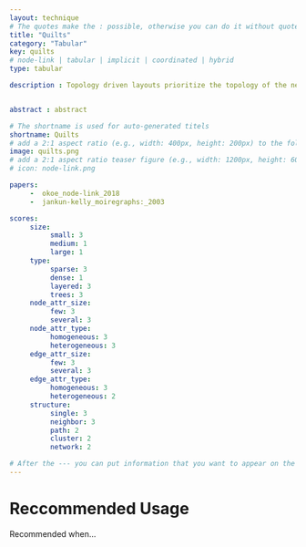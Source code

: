 ```yaml
---
layout: technique
# The quotes make the : possible, otherwise you can do it without quotes
title: "Quilts"
category: "Tabular"
key: quilts
# node-link | tabular | implicit | coordinated | hybrid 
type: tabular

description : Topology driven layouts prioritize the topology of the network over the attributes of the nodes and edges. The most common node-link layouts, such as force-directed layouts, spectral layouts, or orthogonal layouts fall into this class, or more specifically into the free layouts as described by Schulz and Schumann. Trees are also commonly drawn as topology driven node-link layouts.


abstract : abstract

# The shortname is used for auto-generated titels
shortname: Quilts
# add a 2:1 aspect ratio (e.g., width: 400px, height: 200px) to the folder /assets/images/papers/
image: quilts.png
# add a 2:1 aspect ratio teaser figure (e.g., width: 1200px, height: 600px) to the folder /assets/images/papers/
# icon: node-link.png

papers:
     -  okoe_node-link_2018
     -  jankun-kelly_moiregraphs:_2003

scores:
     size: 
          small: 3
          medium: 1
          large: 1
     type: 
          sparse: 3
          dense: 1
          layered: 3
          trees: 3
     node_attr_size: 
          few: 3
          several: 3
     node_attr_type: 
          homogeneous: 3
          heterogeneous: 3
     edge_attr_size: 
          few: 3
          several: 3
     edge_attr_type: 
          homogeneous: 3
          heterogeneous: 2
     structure: 
          single: 3
          neighbor: 3
          path: 2
          cluster: 2
          network: 2

# After the --- you can put information that you want to appear on the website using markdown formatting or HTML. A good example are acknowledgements, extra references, an erratum, etc.
---
```


# Reccommended Usage

Recommended when...


